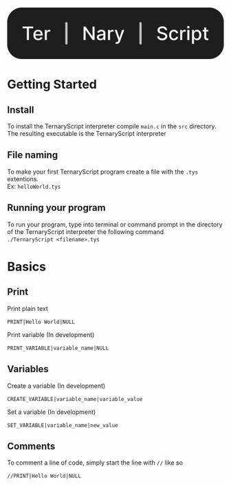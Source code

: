 ![TernaryScript](./logo/logo.svg)
# Getting Started
## Install
To install the TernaryScript interpreter compile `main.c` in the `src` directory. The resulting executable is the TernaryScript interpreter
## File naming
To make your first TernaryScript program create a file with the `.tys` extentions.
<br>
Ex: `helloWorld.tys`
## Running your program
To run your program, type into terminal or command prompt in the directory of the TernaryScript interpreter the following command
<br>
`./TernaryScript <filename>.tys`
# Basics
## Print
Print plain text
```
PRINT|Hello World|NULL
```
Print variable (In development)
```
PRINT_VARIABLE|variable_name|NULL
```
## Variables
Create a variable (In development)
```
CREATE_VARIABLE|variable_name|variable_value
```
Set a variable (In development)
```
SET_VARIABLE|variable_name|new_value
```
## Comments
To comment a line of code, simply start the line with `//` like so
```
//PRINT|Hello World|NULL
```
